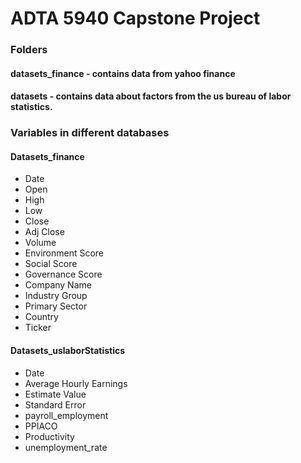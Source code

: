 # ADTA 5940 Capstone Project

### Folders
#### datasets_finance - contains data from yahoo finance
#### datasets - contains data about factors from the us bureau of labor statistics.

### Variables in different databases
#### Datasets_finance
- Date
- Open
- High
- Low
- Close
- Adj Close
- Volume
- Environment Score
- Social Score
- Governance Score
- Company Name
- Industry Group
- Primary Sector
- Country
- Ticker

#### Datasets_uslaborStatistics
- Date
- Average Hourly Earnings
- Estimate Value
- Standard Error
- payroll_employment
- PPIACO
- Productivity
- unemployment_rate
